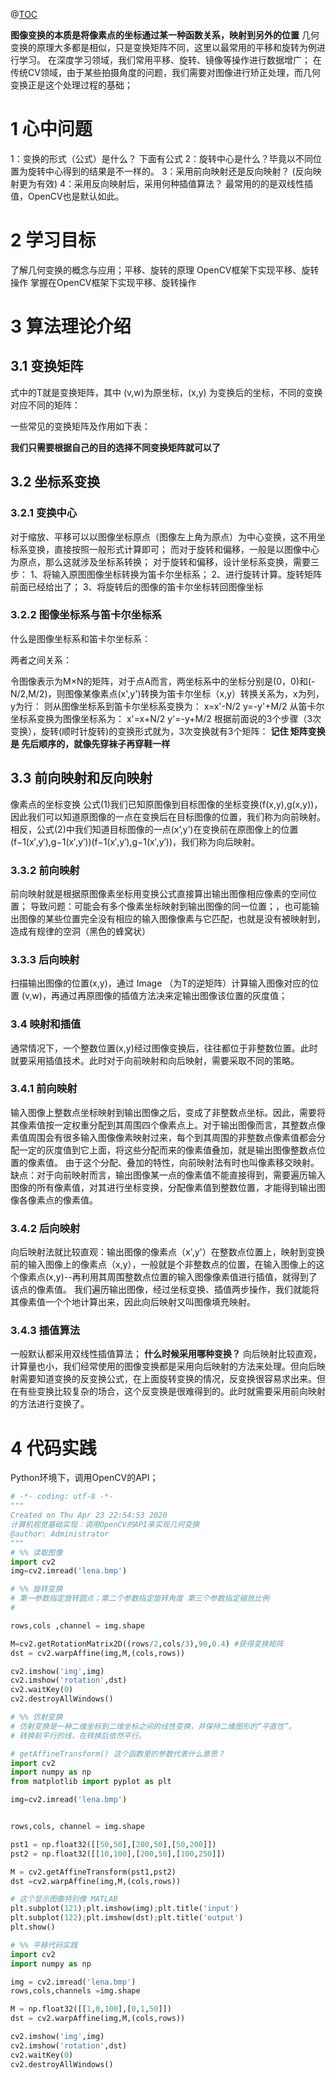 @[TOC](几何变换)

**图像变换的本质是将像素点的坐标通过某一种函数关系，映射到另外的位置**
几何变换的原理大多都是相似，只是变换矩阵不同，这里以最常用的平移和旋转为例进行学习。
在深度学习领域，我们常用平移、旋转、镜像等操作进行数据增广；
在传统CV领域，由于某些拍摄角度的问题，我们需要对图像进行矫正处理，而几何变换正是这个处理过程的基础；
# 1 心中问题
1：变换的形式（公式）是什么？ 下面有公式
2：旋转中心是什么？毕竟以不同位置为旋转中心得到的结果是不一样的。
3：采用前向映射还是反向映射？ (反向映射更为有效)
4：采用反向映射后，采用何种插值算法？ 最常用的的是双线性插值，OpenCV也是默认如此。

# 2 学习目标
了解几何变换的概念与应用；平移、旋转的原理
OpenCV框架下实现平移、旋转操作
掌握在OpenCV框架下实现平移、旋转操作

# 3 算法理论介绍
## 3.1 变换矩阵
式中的T就是变换矩阵，其中 (v,w)为原坐标，(x,y) 为变换后的坐标，不同的变换对应不同的矩阵：
 
一些常见的变换矩阵及作用如下表：
 
**我们只需要根据自己的目的选择不同变换矩阵就可以了**

## 3.2 坐标系变换
### 3.2.1 变换中心
对于缩放、平移可以以图像坐标原点（图像左上角为原点）为中心变换，这不用坐标系变换，直接按照一般形式计算即可；
而对于旋转和偏移，一般是以图像中心为原点，那么这就涉及坐标系转换；
对于旋转和偏移，设计坐标系变换，需要三步：
1、将输入原图图像坐标转换为笛卡尔坐标系；
2、进行旋转计算。旋转矩阵前面已经给出了；
3、将旋转后的图像的笛卡尔坐标转回图像坐标	
### 3.2.2 图像坐标系与笛卡尔坐标系
什么是图像坐标系和笛卡尔坐标系：
 
两者之间关系：
 
令图像表示为M×N的矩阵，对于点A而言，两坐标系中的坐标分别是(0，0)和(-N/2,M/2)，则图像某像素点(x',y')转换为笛卡尔坐标（x,y）转换关系为，x为列，y为行：
则从图像坐标系到笛卡尔坐标系变换为：
	x=x'-N/2
	y=-y'+M/2
从笛卡尔坐标系变换为图像坐标系为：
	x'=x+N/2
	y'=-y+M/2
根据前面说的3个步骤（3次变换），旋转(顺时针旋转)的变换形式就为，3次变换就有3个矩阵：
**记住 矩阵变换是 先后顺序的，就像先穿袜子再穿鞋一样**

## 3.3 前向映射和反向映射
 
像素点的坐标变换
公式(1)我们已知原图像到目标图像的坐标变换(f(x,y),g(x,y))，因此我们可以知道原图像的一点在变换后在目标图像的位置，我们称为向前映射。
相反，公式(2)中我们知道目标图像的一点(x’,y’)在变换前在原图像上的位置(f−1(x′,y′),g−1(x′,y′))(f−1(x′,y′),g−1(x′,y′))，我们称为向后映射。
### 3.3.2 前向映射
前向映射就是根据原图像素坐标用变换公式直接算出输出图像相应像素的空间位置；
导致问题：可能会有多个像素坐标映射到输出图像的同一位置；，也可能输出图像的某些位置完全没有相应的输入图像像素与它匹配，也就是没有被映射到，造成有规律的空洞（黑色的蜂窝状）
### 3.3.3 后向映射
扫描输出图像的位置(x,y)，通过 Image （为T的逆矩阵）计算输入图像对应的位置 (v,w)，再通过再原图像的插值方法决来定输出图像该位置的灰度值；

### 3.4 映射和插值
通常情况下，一个整数位置(x,y)经过图像变换后，往往都位于非整数位置。此时就要采用插值技术。此时对于向前映射和向后映射，需要采取不同的策略。
### 3.4.1 前向映射
 
输入图像上整数点坐标映射到输出图像之后，变成了非整数点坐标。因此，需要将其像素值按一定权重分配到其周围四个像素点上。对于输出图像而言，其整数点像素值周围会有很多输入图像像素映射过来，每个到其周围的非整数点像素值都会分配一定的灰度值到它上面，将这些分配而来的像素值叠加，就是输出图像整数点位置的像素值。  由于这个分配、叠加的特性，向前映射法有时也叫像素移交映射。
缺点：对于向前映射而言，输出图像某一点的像素值不能直接得到，需要遍历输入图像的所有像素值，对其进行坐标变换，分配像素值到整数位置，才能得到输出图像各像素点的像素值。
### 3.4.2 后向映射
 
向后映射法就比较直观：输出图像的像素点（x',y'）在整数点位置上，映射到变换前的输入图像上的像素点（x,y），一般就是个非整数点的位置，在输入图像上的这个像素点(x,y)--再利用其周围整数点位置的输入图像像素值进行插值，就得到了该点的像素值。
我们遍历输出图像，经过坐标变换、插值两步操作，我们就能将其像素值一个个地计算出来，因此向后映射又叫图像填充映射。
### 3.4.3 插值算法
一般默认都采用双线性插值算法；
**什么时候采用哪种变换？**
向后映射比较直观，计算量也小，我们经常使用的图像变换都是采用向后映射的方法来处理。但向后映射需要知道变换的反变换公式，在上面旋转变换的情况，反变换很容易求出来。但在有些变换比较复杂的场合，这个反变换是很难得到的。此时就需要采用前向映射的方法进行变换了。

# 4 代码实践
Python环境下，调用OpenCV的API；
```python
# -*- coding: utf-8 -*-
"""
Created on Thu Apr 23 22:54:53 2020
计算机视觉基础实现：调用OpenCV的API来实现几何变换
@author: Administrator
"""
# %% 读取图像
import cv2
img=cv2.imread('lena.bmp')

# %% 旋转变换
# 第一参数指定旋转圆点；第二个参数指定旋转角度 第三个参数指定缩放比例
# 

rows,cols ,channel = img.shape

M=cv2.getRotationMatrix2D((rows/2,cols/3),90,0.4) #获得变换矩阵
dst = cv2.warpAffine(img,M,(cols,rows))

cv2.imshow('img',img)
cv2.imshow('rotation',dst)
cv2.waitKey(0)
cv2.destroyAllWindows()

# %% 仿射变换
# 仿射变换是一种二维坐标到二维坐标之间的线性变换，并保持二维图形的“平直性”。
# 转换前平行的线，在转换后依然平行。

# getAffineTransform() 这个函数里的参数代表什么意思？
import cv2
import numpy as np
from matplotlib import pyplot as plt

img=cv2.imread('lena.bmp')


rows,cols, channel = img.shape

pst1 = np.float32([[50,50],[200,50],[50,200]])
pst2 = np.float32([[10,100],[200,50],[100,250]])

M = cv2.getAffineTransform(pst1,pst2)
dst =cv2.warpAffine(img,M,(cols,rows))

# 这个显示图像特别像 MATLAB
plt.subplot(121);plt.imshow(img);plt.title('input')
plt.subplot(122);plt.imshow(dst);plt.title('output')
plt.show()

# %% 平移代码实践
import cv2 
import numpy as np

img = cv2.imread('lena.bmp')
rows,cols,channels =img.shape

M = np.float32([[1,0,100],[0,1,50]])
dst = cv2.warpAffine(img,M,(cols,rows))

cv2.imshow('img',img)
cv2.imshow('rotation',dst)
cv2.waitKey(0)
cv2.destroyAllWindows()
```



